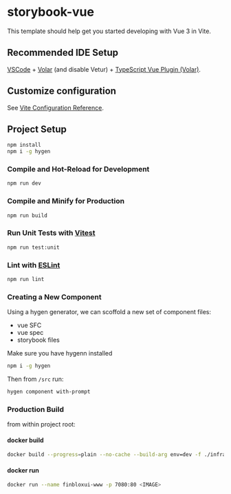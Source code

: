 # storybook-vue

This template should help get you started developing with Vue 3 in Vite.

## Recommended IDE Setup

[VSCode](https://code.visualstudio.com/) + [Volar](https://marketplace.visualstudio.com/items?itemName=Vue.volar) (and disable Vetur) + [TypeScript Vue Plugin (Volar)](https://marketplace.visualstudio.com/items?itemName=Vue.vscode-typescript-vue-plugin).

## Customize configuration

See [Vite Configuration Reference](https://vitejs.dev/config/).

## Project Setup

```sh
npm install
npm i -g hygen
```

### Compile and Hot-Reload for Development

```sh
npm run dev
```

### Compile and Minify for Production

```sh
npm run build
```

### Run Unit Tests with [Vitest](https://vitest.dev/)

```sh
npm run test:unit
```

### Lint with [ESLint](https://eslint.org/)

```sh
npm run lint
```

### Creating a New Component
Using a hygen generator, we can scoffold a new set of component files:

- vue SFC
- vue spec
- storybook files

Make sure you have hygenn installed
```sh
npm i -g hygen
```

Then from `/src` run:
```sh
hygen component with-prompt
```

### Production Build
from within project root:

#### docker build
 ```sh
 docker build --progress=plain --no-cache --build-arg env=dev -f ./infra/configs/www/Dockerfile .
 ```
#### docker run
```sh
docker run --name finbloxui-www -p 7080:80 <IMAGE>
```
